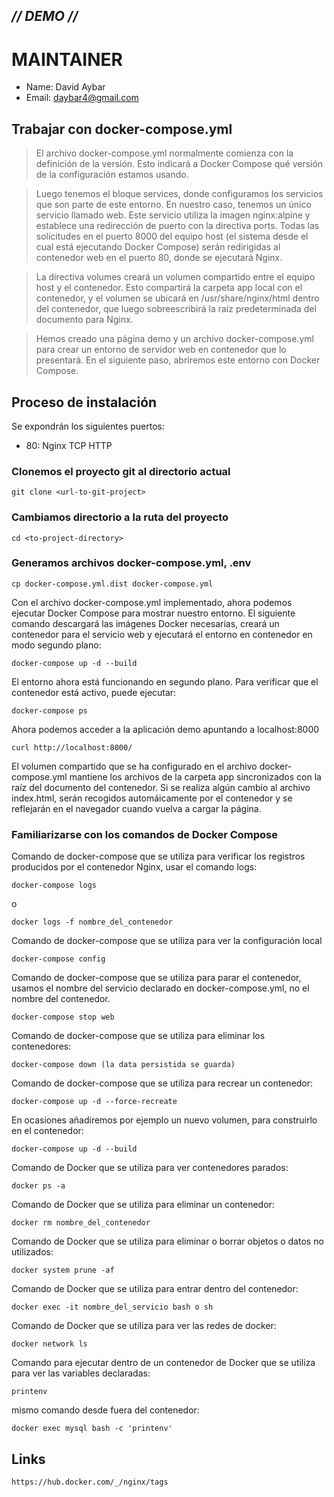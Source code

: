 ## _// DEMO //_ ##

# MAINTAINER
- Name: David Aybar
- Email: daybar4@gmail.com

## Trabajar con docker-compose.yml
> El archivo docker-compose.yml normalmente comienza con la definición de la versión. Esto indicará a Docker Compose qué versión de la configuración estamos usando.

> Luego tenemos el bloque services, donde configuramos los servicios que son parte de este entorno. En nuestro caso, tenemos un único servicio llamado web. Este servicio utiliza la imagen nginx:alpine y establece una redirección de puerto con la directiva ports. Todas las solicitudes en el puerto 8000 del equipo host (el sistema desde el cual está ejecutando Docker Compose) serán redirigidas al contenedor web en el puerto 80, donde se ejecutará Nginx.

> La directiva volumes creará un volumen compartido entre el equipo host y el contenedor. Esto compartirá la carpeta app local con el contenedor, y el volumen se ubicará en /usr/share/nginx/html dentro del contenedor, que luego sobreescribirá la raíz predeterminada del documento para Nginx.

> Hemos creado una página demo y un archivo docker-compose.yml para crear un entorno de servidor web en contenedor que lo presentará. En el siguiente paso, abriremos este entorno con Docker Compose.

## Proceso de instalación

Se expondrán los siguientes puertos:
- 80: Nginx TCP HTTP

### Clonemos el proyecto git al directorio actual
```
git clone <url-to-git-project>
```

### Cambiamos directorio a la ruta del proyecto
```
cd <to-project-directory>
```

### Generamos archivos docker-compose.yml, .env
```
cp docker-compose.yml.dist docker-compose.yml
```

Con el archivo docker-compose.yml implementado, ahora podemos ejecutar Docker Compose para mostrar nuestro entorno. El siguiente comando descargará las imágenes Docker necesarias, creará un contenedor para el servicio web y ejecutará el entorno en contenedor en modo segundo plano:
```
docker-compose up -d --build
```
El entorno ahora está funcionando en segundo plano. Para verificar que el contenedor está activo, puede ejecutar:
```
docker-compose ps
```
Ahora podemos acceder a la aplicación demo apuntando a localhost:8000
```
curl http://localhost:8000/
```
El volumen compartido que se ha configurado en el archivo docker-compose.yml mantiene los archivos de la carpeta app sincronizados con la raíz del documento del contenedor. Si se realiza algún cambio al archivo index.html, serán recogidos automáicamente por el contenedor y se reflejarán en el navegador cuando vuelva a cargar la página.

### Familiarizarse con los comandos de Docker Compose
Comando de docker-compose que se utiliza para verificar los registros producidos por el contenedor Nginx, usar el comando logs:
```
docker-compose logs 
```
o
```
docker logs -f nombre_del_contenedor
```
Comando de docker-compose que se utiliza para ver la configuración local
```
docker-compose config
```
Comando de docker-compose que se utiliza para parar el contenedor, usamos el nombre del servicio declarado en docker-compose.yml, no el nombre del contenedor.
```
docker-compose stop web
```
Comando de docker-compose que se utiliza para eliminar los contenedores:
```
docker-compose down (la data persistida se guarda)
```
Comando de docker-compose que se utiliza para recrear un contenedor:
```
docker-compose up -d --force-recreate
```
En ocasiones añadiremos por ejemplo un nuevo volumen, para construirlo en el contenedor:
```
docker-compose up -d --build
```
Comando de Docker que se utiliza para ver contenedores parados:
```
docker ps -a
```
Comando de Docker que se utiliza para eliminar un contenedor:
```
docker rm nombre_del_contenedor
```
Comando de Docker que se utiliza para eliminar o borrar objetos o datos no utilizados:
```
docker system prune -af
```
Comando de Docker que se utiliza para entrar dentro del contenedor:
```
docker exec -it nombre_del_servicio bash o sh
```
Comando de Docker que se utiliza para ver las redes de docker:
```
docker network ls
```
Comando para ejecutar dentro de un contenedor de Docker que se utiliza para ver las variables declaradas:
```
printenv
```
mismo comando desde fuera del contenedor:
```
docker exec mysql bash -c 'printenv'
```

## Links
`https://hub.docker.com/_/nginx/tags`
